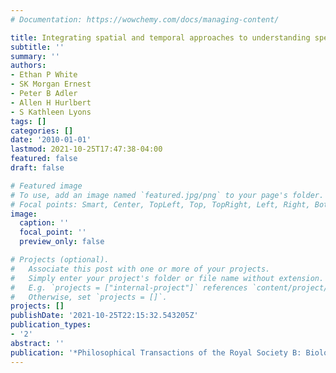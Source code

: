 ```yaml
---
# Documentation: https://wowchemy.com/docs/managing-content/

title: Integrating spatial and temporal approaches to understanding species richness
subtitle: ''
summary: ''
authors:
- Ethan P White
- SK Morgan Ernest
- Peter B Adler
- Allen H Hurlbert
- S Kathleen Lyons
tags: []
categories: []
date: '2010-01-01'
lastmod: 2021-10-25T17:47:38-04:00
featured: false
draft: false

# Featured image
# To use, add an image named `featured.jpg/png` to your page's folder.
# Focal points: Smart, Center, TopLeft, Top, TopRight, Left, Right, BottomLeft, Bottom, BottomRight.
image:
  caption: ''
  focal_point: ''
  preview_only: false

# Projects (optional).
#   Associate this post with one or more of your projects.
#   Simply enter your project's folder or file name without extension.
#   E.g. `projects = ["internal-project"]` references `content/project/deep-learning/index.md`.
#   Otherwise, set `projects = []`.
projects: []
publishDate: '2021-10-25T22:15:32.543205Z'
publication_types:
- '2'
abstract: ''
publication: '*Philosophical Transactions of the Royal Society B: Biological Sciences*'
---
```

